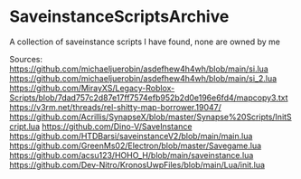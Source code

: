 # SaveinstanceScriptsArchive
A collection of saveinstance scripts I have found, none are owned by me

Sources:
https://github.com/michaeljuerobin/asdefhew4h4wh/blob/main/si.lua
https://github.com/michaeljuerobin/asdefhew4h4wh/blob/main/si_2.lua
https://github.com/MirayXS/Legacy-Roblox-Scripts/blob/7dad757c2d87e17ff7574efb952b2d0e196e6fd4/mapcopy3.txt
https://v3rm.net/threads/rel-shitty-map-borrower.19047/
https://github.com/Acrillis/SynapseX/blob/master/Synapse%20Scripts/InitScript.lua
https://github.com/Dino-V/SaveInstance
https://github.com/HTDBarsi/saveinstanceV2/blob/main/main.lua
https://github.com/GreenMs02/Electron/blob/master/Savegame.lua
https://github.com/acsu123/HOHO_H/blob/main/saveinstance.lua
https://github.com/Dev-Nitro/KronosUwpFiles/blob/main/Lua/init.lua
